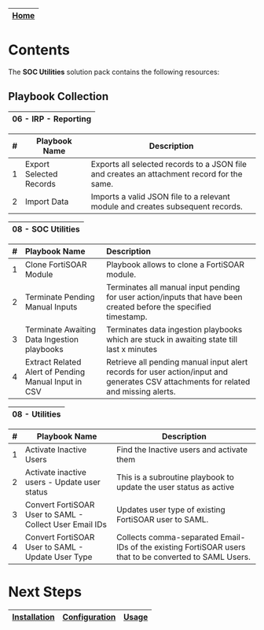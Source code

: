 | [Home](../README.md) |
|----------------------|

# Contents

The **SOC Utilities** solution pack contains the following resources:

## Playbook Collection

| 06 - IRP - Reporting |
|----------------------|

| # | Playbook Name | Description                                    |
|---|----------------------------------------|-------------------------------------------------------------------------------------------------------------------------|
| 1 | Export Selected Records                | Exports all selected records to a JSON file and creates an attachment record for the same.                              |
| 2 | Import Data                            | Imports a valid JSON file to a relevant module and creates subsequent records.                                          |

|08 - SOC Utilities |
|:---------------------------------------------|

| # | Playbook Name                                        | Description                                                                                                                     |
|:----:|:-----------------------------------------------------|:--------------------------------------------------------------------------------------------------------------------------------|
| 1    | Clone FortiSOAR Module                               | Playbook allows to clone a FortiSOAR module.                                                                                     |
| 2    | Terminate Pending Manual Inputs                      | Terminates all manual input pending for user action/inputs that have been created before the specified timestamp.                |
| 3    | Terminate Awaiting Data Ingestion playbooks          | Terminates data ingestion playbooks which are stuck in awaiting state till last x minutes                                        |
| 4    | Extract Related Alert of Pending Manual Input in CSV | Retrieve all pending manual input alert records for user action/input and generates CSV attachments for related and missing alerts.|

| 08 - Utilities |
|----------------|


| # | Playbook Name                                           | Description                                                                                            |
|---|---------------------------------------------------------|--------------------------------------------------------------------------------------------------------|
| 1 | Activate Inactive Users                                 | Find the Inactive users and activate them                                                              |
| 2 | Activate inactive users - Update user status            | This is a subroutine playbook to update the user status as active                                      |
| 3 | Convert FortiSOAR User to SAML - Collect User Email IDs | Updates user type of existing FortiSOAR user to SAML.                                                  |
| 4 | Convert FortiSOAR User to SAML - Update User Type       | Collects comma-separated Email-IDs of the existing FortiSOAR users that to be converted to SAML Users. |


# Next Steps

| [Installation](./setup.md#installation) | [Configuration](./setup.md#configuration) | [Usage](./usage.md) |
|-----------------------------------------|-------------------------------------------|---------------------|